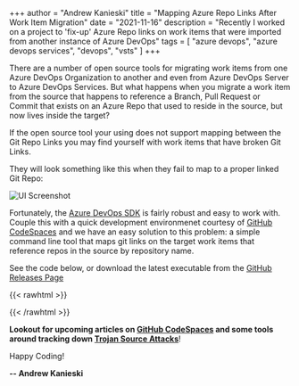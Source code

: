 +++
author = "Andrew Kanieski"
title = "Mapping Azure Repo Links After Work Item Migration"
date = "2021-11-16"
description = "Recently I worked on a project to 'fix-up' Azure Repo links on work items that were imported from another instance of Azure DevOps"
tags = [
    "azure devops",
	"azure devops services",
	"devops",
    "vsts"
]
+++

There are a number of open source tools for migrating work items from one Azure DevOps Organization to another and even from Azure DevOps Server to Azure DevOps Services. But what happens when you migrate a work item from the source that happens to reference a Branch, Pull Request or Commit that exists on an Azure Repo that used to reside in the source, but now lives inside the target? 

If the open source tool your using does not support mapping between the Git Repo Links you may find yourself with work items that have broken Git Links. 

They will look something like this when they fail to map to a proper linked Git Repo:

![UI Screenshot](/media/bad-git-links.png)

Fortunately, the [Azure DevOps SDK](https://docs.microsoft.com/en-us/azure/devops/integrate/concepts/dotnet-client-libraries?view=azure-devops) is fairly robust and easy to work with. Couple this with a quick development environmenet courtesy of [GitHub CodeSpaces](https://github.com/features/codespaces) and we have an easy solution to this problem: a simple command line tool that maps git links on the target work items that reference repos in the source by repository name.

See the code below, or download the latest executable from the [GitHub Releases Page](https://github.com/akanieski/git-links-mapper/releases)

{{< rawhtml >}}
<style>
code.cs.hljs {
    height: 500px;
}
</style>
<script src="https://emgithub.com/embed.js?target=https%3A%2F%2Fgithub.com%2Fakanieski%2Fgit-links-mapper%2Fblob%2Fmain%2FProgram.cs&style=github&showBorder=on&showLineNumbers=on&showFileMeta=on&showCopy=on"></script>
{{< /rawhtml >}}
 

__Lookout for upcoming articles on [GitHub CodeSpaces](https://github.com/features/codespaces) and some tools around tracking down [Trojan Source Attacks](https://trojansource.codes/)__!

Happy Coding!

**-- Andrew Kanieski**

